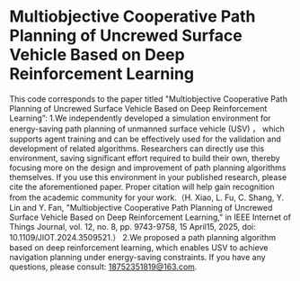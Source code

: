 # Multiobjective Cooperative Path Planning of Uncrewed Surface Vehicle Based on Deep Reinforcement Learning

This code corresponds to the paper titled "Multiobjective Cooperative Path Planning of Uncrewed Surface Vehicle Based on Deep Reinforcement Learning”:
1.We independently developed a simulation environment for energy-saving path planning of unmanned surface vehicle (USV) ， which supports agent training and can be effectively used for the validation and development of related algorithms. Researchers can directly use this environment, saving significant effort required to build their own, thereby focusing more on the design and improvement of path planning algorithms themselves. If you use this environment in your published research, please cite the aforementioned paper. Proper citation will help gain recognition from the academic community for your work.（H. Xiao, L. Fu, C. Shang, Y. Lin and Y. Fan, "Multiobjective Cooperative Path Planning of Uncrewed Surface Vehicle Based on Deep Reinforcement Learning," in IEEE Internet of Things Journal, vol. 12, no. 8, pp. 9743-9758, 15 April15, 2025, doi: 10.1109/JIOT.2024.3509521.）
2.We proposed a path planning algorithm based on deep reinforcement learning, which enables USV  to achieve navigation planning under energy-saving constraints.
If you have any questions, please consult: 18752351819@163.com.



